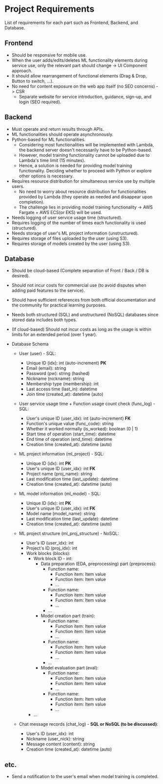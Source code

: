 # Project Requirements

List of requirements for each part such as Frontend, Backend, and Database.

## Frontend

- Should be responsive for mobile use.
- When the user adds/edits/deletes ML functionality elements during service use, only the relevant part should change -> UI Component approach.
- It should allow rearrangement of functional elements (Drag & Drop, Button to switch, ...).
- No need for content exposure on the web app itself (no SEO concerns) -> CSR
  - Separate website for service introduction, guidance, sign-up, and login (SEO required).

## Backend

- Must operate and return results through APIs.
- ML functionalities should operate asynchronously.
- Python-based for ML functionalities.
  - Considering most functionalities will be implemented with Lambda, the backend server doesn't necessarily have to be Python-based.
  - However, model training functionality cannot be uploaded due to Lambda's time limit (15 minutes).
  - Hence, a solution is needed for providing model training functionality. Deciding whether to proceed with Python or explore other options is necessary.
- Requires resource distribution for simultaneous service use by multiple users.
  - No need to worry about resource distribution for functionalities provided by Lambda (they operate as needed and disappear upon completion).
  - The challenge lies in providing model training functionality -> AWS Fargate + AWS ECS(or EKS) will be used.
- Needs logging of user service usage time (structured).
- Requires logging of the number of times each functionality is used (structured).
- Needs storage of user's ML project information (unstructured).
- Requires storage of files uploaded by the user (using S3).
- Requires storage of models created by the user (using S3).

## Database

- Should be cloud-based (Complete separation of Front / Back / DB is desired).
- Should not incur costs for commercial use (to avoid disputes when adding paid features to the service).
- Should have sufficient references from both official documentation and the community for practical learning purposes.
- Needs both structured (SQL) and unstructured (NoSQL) databases since stored data includes both types.
- (If cloud-based) Should not incur costs as long as the usage is within limits for an extended period (over 1 year).
- Database Schema

  - User (user) - SQL:

    - Unique ID (idx): int (auto-increment) **PK**
    - Email (email): string
    - Password (pw): string (hashed)
    - Nickname (nickname): string
    - Membership type (membership): int
    - Last access time (last_in): datetime
    - Join time (created_at): datetime (auto)

  - User service usage time + Function usage count check (func_log) - SQL:

    - User's unique ID (user_idx): int (auto-increment) **FK**
    - Function's unique value (func_code): string
    - Whether it worked normally (is_worked): boolean (0 | 1)
    - Start time of operation (start_time): datetime
    - End time of operation (end_time): datetime
    - Creation time (created_at): datetime (auto)

  - ML project information (ml_project) - SQL:

    - Unique ID (idx): int **PK**
    - User's unique ID (user_idx): int **FK**
    - Project name (proj_name): string
    - Last modification time (last_update): datetime
    - Creation time (created_at): datetime (auto)

  - ML model information (ml_model) - SQL:

    - Unique ID (idx): int **PK**
    - User's unique ID (user_idx): int **FK**
    - Model name (model_name): string
    - Last modification time (last_update): datetime
    - Creation time (created_at): datetime (auto)

  - ML project structure (ml_proj_structure) - NoSQL:

    - User's ID (user_idx): int
    - Project's ID (proj_idx): int
    - Work blocks (blocks):
      - Work block ID - int:
        - Data preparation (EDA, preprocessing) part (preprocess):
          - Function name:
            - Function item: Item value
            - Function item: Item value
            - ...
          - Function name:
            - Function item: Item value
            - Function item: Item value
            - ...
          - ...
        - Model creation part (train):
          - Function name:
            - Function item: Item value
            - Function item: Item value
            - ...
          - Function name:
            - Function item: Item value
            - Function item: Item value
            - ...
          - ...
        - Model evaluation part (eval):
          - Function name:
            - Function item: Item value
            - Function item: Item value
            - ...
          - Function name:
            - Function item: Item value
            - Function item: Item value
            - ...
      - ...

  - Chat message records (chat_log) - **SQL or NoSQL (to be discussed)**:
    - User's ID (user_idx): int
    - Nickname (user_nick): string
    - Message content (content): string
    - Creation time (created_at): datetime (auto)

## etc.

- Send a notification to the user's email when model training is completed.
